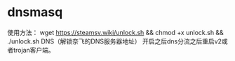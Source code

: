 # dnsmasq
使用方法：
wget https://steamsv.wiki/unlock.sh && chmod +x unlock.sh && ./unlock.sh DNS（解锁奈飞的DNS服务器地址）
开启之后dns分流之后重启v2或者trojan客户端。

